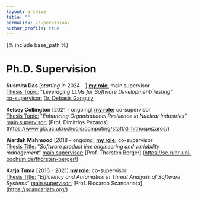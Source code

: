```yaml
---
layout: archive
title: ""
permalink: /supervision/
author_profile: true
---
```

{% include base_path %}

Ph.D. Supervision
======

**Susmita Das** [*starting in* 2024 - ]   <ins>**my role:**</ins> main supervisor <br>
<ins>Thesis Topic:</ins> "*Leveraging LLMs for Software Development/Testing*" <br>
<ins>co-supervisor:</ins>  <a href = "https://gdebasis.github.io/"> Dr. Debasis Ganguly </a> 
  
**Kelsey Collington** [2021 - ongoing]   <ins>**my role:**</ins> co-supervisor <br>
<ins>Thesis Topic:</ins> "*Enhancing Organisational Resilience in Nuclear Industries*"<br>
<ins> main supervisor:</ins> [Prof. Dimitrios Pezaros] (https://www.gla.ac.uk/schools/computing/staff/dimitriospezaros/)</p>

**Wardah Mahmood** [2018 - ongoing]   <ins>**my role:**</ins> co-supervisor <br>
<ins>Thesis Title:</ins>  "*Software product line engineering and variability management*"
<ins> main supervisor:</ins> [Prof. Thorsten Berger] (https://se.ruhr-uni-bochum.de/thorsten-berger/)</p>
 
**Katja Tuma** [2016 - 2021] <ins>**my role:**</ins> co-supervisor <br>
<ins>Thesis Title:</ins>  "*Efficiency and Automation in Threat Analysis of Software Systems*"
<ins> main supervisor:</ins> [Prof. Riccardo Scandariato] (https://scandariato.org/)</p>
